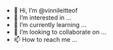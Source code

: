 - 👋 Hi, I’m @vinnileitteof
- 👀 I’m interested in ...
- 🌱 I’m currently learning ...
- 💞️ I’m looking to collaborate on ...
- 📫 How to reach me ...

<!---
vinnileitteof/vinnileitteof is a ✨ special ✨ repository because its `README.md` (this file) appears on your GitHub profile.
You can click the Preview link to take a look at your changes.
--->
